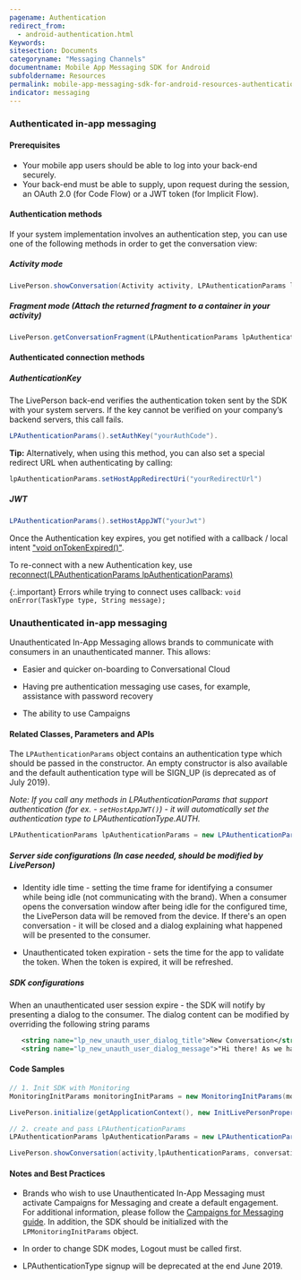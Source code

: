 ```yaml
---
pagename: Authentication
redirect_from:
  - android-authentication.html
Keywords:
sitesection: Documents
categoryname: "Messaging Channels"
documentname: Mobile App Messaging SDK for Android
subfoldername: Resources
permalink: mobile-app-messaging-sdk-for-android-resources-authentication.html
indicator: messaging
---
```


### Authenticated in-app messaging

#### Prerequisites
* Your mobile app users should be able to log into your back-end securely.
* Your back-end must be able to supply, upon request during the session, an OAuth 2.0 (for Code Flow) or a JWT token (for Implicit Flow).

#### Authentication methods 

If your system implementation involves an authentication step, you can use one of the following methods in order to get the conversation view:

##### Activity mode

```java
LivePerson.showConversation(Activity activity, LPAuthenticationParams lpAuthenticationParams, ConversationViewParams params‎);
```

##### Fragment mode (Attach the returned fragment to a container in your activity)

```java
LivePerson.getConversationFragment(LPAuthenticationParams lpAuthenticationParams, ConversationViewParams params‎);
```

#### Authenticated connection methods

##### AuthenticationKey
The LivePerson back-end verifies the authentication token sent by the SDK with your system servers. If the key cannot be verified on your company’s backend servers, this call fails.

```java
LPAuthenticationParams().setAuthKey("yourAuthCode").
```

**Tip:** Alternatively, when using this method, you can also set a special redirect URL when authenticating by calling:

```java
lpAuthenticationParams.setHostAppRedirectUri("yourRedirectUrl")
```

##### JWT

```java
LPAuthenticationParams().setHostAppJWT("yourJwt")
```

Once the Authentication key expires, you get notified with a callback / local intent ["void onTokenExpired()"](android-callbacks-index.html#token-expired).

To re-connect with a new Authentication key, use [reconnect(LPAuthenticationParams lpAuthenticationParams)](android-methods.html#reconnect)

{:.important}
Errors while trying to connect uses callback: `void onError(TaskType type, String message);`

### Unauthenticated in-app messaging

Unauthenticated In-App Messaging allows brands to communicate with consumers in an unauthenticated manner. This allows:

* Easier and quicker on-boarding to Conversational Cloud

* Having pre authentication messaging use cases, for example, assistance with password recovery

* The ability to use Campaigns    

#### Related Classes, Parameters and APIs

The `LPAuthenticationParams` object contains an authentication type which should be passed in the constructor. An empty constructor is also available and the default authentication type will be SIGN_UP (is deprecated as of July 2019).

_Note: If you call any methods in LPAuthenticationParams that support authentication (for ex. - `setHostAppJWT()`) - it will automatically set the authentication type to LPAuthenticationType.AUTH._

```java
LPAuthenticationParams lpAuthenticationParams = new LPAuthenticationParams(LPAuthenticationType.UN_AUTH);
```

##### Server side configurations (In case needed, should be modified by LivePerson)

* Identity idle time - setting the time frame for identifying a consumer while being idle (not communicating with the brand). When a consumer opens the conversation window after being idle for the configured time, the LivePerson data will be removed from the device. If there's an open conversation - it will be closed and a dialog explaining what happened will be presented to the consumer.

* Unauthenticated token expiration - sets the time for the app to validate the token. When the token is expired, it will be refreshed.

##### SDK configurations

When an unauthenticated user session expire - the SDK will notify by presenting a dialog to the consumer. The dialog content can be modified by overriding the following string params

```xml
   <string name="lp_new_unauth_user_dialog_title">New Conversation</string>
   <string name="lp_new_unauth_user_dialog_message">"Hi there! As we haven't seen you for a while, we're opening a new conversation for you."</string>
```

#### Code Samples

```java
// 1. Init SDK with Monitoring
MonitoringInitParams monitoringInitParams = new MonitoringInitParams(monitoringAppInstallId);

LivePerson.initialize(getApplicationContext(), new InitLivePersonProperties(accountId,APP_ID, monitoringInitParams, new InitLivePersonCallBack() {...}));

// 2. create and pass LPAuthenticationParams
LPAuthenticationParams lpAuthenticationParams = new LPAuthenticationParams(LPAuthenticationType.UN_AUTH);

LivePerson.showConversation(activity,lpAuthenticationParams, conversationViewParams);
```

#### Notes and Best Practices

* Brands who wish to use Unauthenticated In-App Messaging must activate Campaigns for Messaging and create a default engagement. For additional information, please follow the [Campaigns for Messaging guide](https://s3-eu-west-1.amazonaws.com/ce-sr/CA/Campaigns/Mobile+App+Engagement+Configuration+Guide.pdf). In addition, the SDK should be initialized with the ```LPMonitoringInitParams``` object.

* In order to change SDK modes, Logout must be called first.

* LPAuthenticationType signup will be deprecated at the end June 2019.
